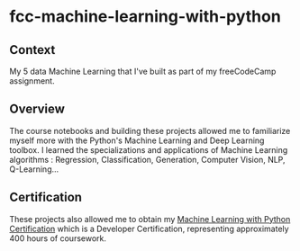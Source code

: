 # fcc-machine-learning-with-python
## Context
My 5 data Machine Learning that I've built as part of my freeCodeCamp assignment.
<br>
## Overview
The course notebooks and building these projects allowed me to familiarize myself more with the Python's Machine Learning and Deep Learning toolbox.
I learned the specializations and applications of Machine Learning algorithms : Regression, Classification, Generation, Computer Vision, NLP, Q-Learning...
## Certification
These projects also allowed me to obtain my <a href="https://www.freecodecamp.org/certification/ilyas-moutawwakil/machine-learning-with-python-v7">Machine Learning with Python Certification</a> which is a Developer Certification, representing approximately 400 hours of coursework.
